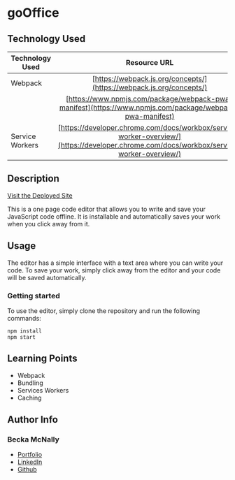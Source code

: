 # goOffice

## Technology Used 

| Technology Used         | Resource URL           | 
| ------------- |:-------------:| 
| Webpack    | [https://webpack.js.org/concepts/](https://webpack.js.org/concepts/) | 
|    |[https://www.npmjs.com/package/webpack-pwa-manifest](https://www.npmjs.com/package/webpack-pwa-manifest) | 
| Service Workers | [https://developer.chrome.com/docs/workbox/service-worker-overview/](https://developer.chrome.com/docs/workbox/service-worker-overview/) | 

  
## Description 

[Visit the Deployed Site](https://sheltered-springs-82975.herokuapp.com/)

This is a one page code editor that allows you to write and save your JavaScript code offline. It is installable and automatically saves your work when you click away from it.


## Usage 

The editor has a simple interface with a text area where you can write your code. To save your work, simply click away from the editor and your code will be saved automatically.

### Getting started

To use the editor, simply clone the repository and run the following commands:

```
npm install
npm start
```

## Learning Points 

* Webpack
* Bundling
* Services Workers
* Caching 


## Author Info


### Becka McNally


* [Portfolio](https://beckamcnally.github.io/beckamcnally/)
* [LinkedIn](https://www.linkedin.com/in/becka-mcnally-21520670/)
* [Github](https://github.com/beckamcnally)

